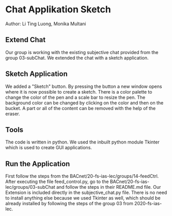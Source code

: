 # Chat Applikation Sketch
Author: Li Ting Luong, Monika Multani

## Extend Chat
Our group is working with the existing subjective chat provided from the group 03-subChat. We extended the chat with a sketch application.

## Sketch Application
We added a "Sketch" button. By pressing the button a new window opens where it is now possible to create a sketch. There is a color palette to change the color of the pen and a scale bar to resize the pen. The background color can be changed by clicking on the color and then on the bucket. 
A part or all of the content can be removed with the help of the eraser.

## Tools
The code is written in python. We used the inbuilt python module Tkinter which is used to create GUI applications.

## Run the Application
First follow the steps from the BACnet/20-fs-ias-lec/groups/14-feedCtrl. After executing the file feed_control.py, go to the BACnet/20-fs-ias-lec/groups/03-subChat and follow the steps in their README.md file. Our Extension is included directly in the subjective_chat.py file. There is no need to install anything else because we used Tkinter as well, which should be already installed by following the steps of the group 03 from 2020-fs-ias-lec.